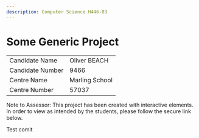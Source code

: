 ```yaml
---
description: Computer Science H446-03
---
```


# Some Generic Project

|                  |                |
| ---------------- | -------------- |
| Candidate Name   | Oliver BEACH   |
| Candidate Number | 9466           |
| Centre Name      | Marling School |
| Centre Number    | 57037          |

Note to Assessor: This project has been created with interactive elements. In order to view as intended by the students, please follow the secure link below.



Test comit
